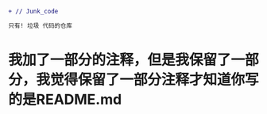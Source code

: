 ```diff 
+ // Junk_code
```
```diff
只有! 垃圾 代码的仓库
```
# 我加了一部分的注释，但是我保留了一部分，我觉得保留了一部分注释才知道你写的是README.md
